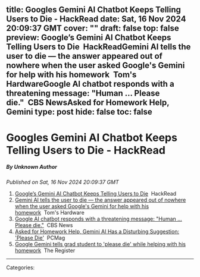 title: Googles Gemini AI Chatbot Keeps Telling Users to Die - HackRead
date: Sat, 16 Nov 2024 20:09:37 GMT
cover: ""
draft: false
top: false
preview: Google’s Gemini AI Chatbot Keeps Telling Users to Die&nbsp;&nbsp;HackReadGemini AI tells the user to die — the answer appeared out of nowhere when the user asked Google's Gemini for help with his homework&nbsp;&nbsp;Tom's HardwareGoogle AI chatbot responds with a threatening message: "Human … Please die."&nbsp;&nbsp;CBS NewsAsked for Homework Help, Gemini
type: post
hide: false
toc: false
---

# Googles Gemini AI Chatbot Keeps Telling Users to Die - HackRead
##### By Unknown Author
_Published on Sat, 16 Nov 2024 20:09:37 GMT_

1.  [Google’s Gemini AI Chatbot Keeps Telling Users to Die](https://news.google.com/rss/articles/CBMic0FVX3lxTE9taFBwcnNudU1PSV91eEFDcDlFVGhwVC1FOXp6SkxPZV9UU183YjdxcHFBOU5wbzl3WHVselhDQzRSZ2I0aWVVUk9udDdCcXRNZTcyclVCU2RUTVhUOG1LTUc0Qi1PeENGazhBSi1pdjNiTlE?oc=5)  HackRead
2.  [Gemini AI tells the user to die — the answer appeared out of nowhere when the user asked Google's Gemini for help with his homework](https://news.google.com/rss/articles/CBMilAJBVV95cUxQN1dmbll3RjdnUnB5dEJ2TWQ3OHV2SjAtQ1hsNU4yTEFMVFpyVTAwbWg5Sm4xb3Z3M2d3RUpBZ0Fjak12TWpzU0JMZzU3Z2RaeDZTSWQzRmR5OGU4RkVwelQ2eUFRaDF6MGE2ZnhRQnlhSnNfNERYWWh0RlRNRmo1NjFlQTNwZzlNMXNzekZLWm15eVVIZm9UWlh2eU90MFVfRk5pdDVaV3VCT0d3SkxCYkJnM2o5Y0pWWF93QzdUNG41SG5iQ2RPeUZqN09UVjZJQmZNVnBHcTlqT0dBM0lDczd4RlZFU1cyNkpLdW9kSEdRUGZaUWlzLVc1Tzh2ajVpUVVrTU9SVThPS21LeEV4bDY5bi0?oc=5)  Tom's Hardware
3.  [Google AI chatbot responds with a threatening message: "Human … Please die."](https://news.google.com/rss/articles/CBMijAFBVV95cUxQM01mYlJsZFBmWEJZTnhFNTNXT3RaeVJPYl93d1pvYmdfTENWY2d1NkRKWkRkUDZLVzlpcHJmYzRjeEZhSDcyR0VKNFdPQ21MUHNxVjBrdjdfNklQcEJsOVZxUnJUZWxzUUVjeGNRUUdTcUtjRThOMm9rdnNhTkxobGd6NHpqVEpmdV9MTdIBkgFBVV95cUxPTTZMQ3c2VmVFX3M1NGJZZWNLaFRJRkRfWFdyWFBXU0ZKZnN0cDBMUUFUYk41cWV3Q1lrNmUwa2tvRVRrSGhDclBtMkhteDc1anU4blBoZ1VndlJaS01zSzVmWlVDYkswV01lcTR1OHJuTjFEeXNxbXo5RkV5dnI2ZVhXc2RBSWNrbmIwZFlCc1lHdw?oc=5)  CBS News
4.  [Asked for Homework Help, Gemini AI Has a Disturbing Suggestion: 'Please Die'](https://news.google.com/rss/articles/CBMioAFBVV95cUxOZXcteWV6SU14NW5KOUVuT2xuZEczOWVCNGswbl9KUUcxREpSazR4MlJDX2I2WXplUU5MY096d3pwSU5yc1pTUVpCeXdLdS1jZERSMnRGMFdHandLanNTemd4RjNZbk85UFc1WHFkbUxXTGlEZWtVRDdHSno1d1dmUXI2NzhEWVVTRDlubkpOYkhLZHUyQXpfRGRWTWdqSXpt?oc=5)  PCMag
5.  [Google Gemini tells grad student to 'please die' while helping with his homework](https://news.google.com/rss/articles/CBMifkFVX3lxTE4yMFRGXzZRaHlXcEhzNXFlZ2dyMG1ub3lNZnc4dXh6dVAzTFZEemJiNllYb1AxeWpPRTdVNXJkYVN1ZWhiQzhHdWc1UVp6bDVyX0hRNkdmYWhwckdCSVBJZFNPOUlXSXNGbXZTcktlSVY3bE4xcGpxNU1EWUVzQdIBgwFBVV95cUxNXzQxMkQ3Q1l0UEhveFRYY0tSeTZoRWl4cThJbHRMd0MtNHVNX293d3czS3k5aWdQcVNGWEhzNmRabVdsVVQzX3hEOUhKNUpKTjJXdEhLUzV3c1d2U1hTbXdNanlaNFA0SURQTE82NDFFVXpfLUw3TXRzd2lKTHdyYjh6OA?oc=5)  The Register

---
Categories: 
